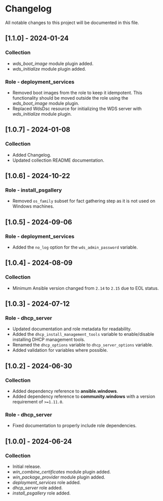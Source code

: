 # Changelog

All notable changes to this project will be documented in this file.

## [1.1.0] - 2024-01-24

### Collection

- *wds_boot_image* module plugin added.
- *wds_initialize* module plugin added.

### Role - deployment_services

- Removed boot images from the role to keep it idempotent. This functionality should be moved outside the role using the *wds_boot_image* module plugin.
- Replaced WdsDsc resource for initializing the WDS server with *wds_initialize* module plugin.

## [1.0.7] - 2024-01-08

### Collection

- Added Changelog.
- Updated collection README documentation.

## [1.0.6] - 2024-10-22

### Role - install_psgallery

- Removed `os_family` subset for fact gathering step as it is not used on Windows machines.

## [1.0.5] - 2024-09-06 

### Role - deployment_services

- Added the `no_log` option for the `wds_admin_password` variable.

## [1.0.4] - 2024-08-09

### Collection

- Minimum Ansible version changed from `2.14` to `2.15` due to EOL status.

## [1.0.3] - 2024-07-12

### Role - dhcp_server

- Updated documentation and role metadata for readability.
- Added the `dhcp_install_management_tools` variable to enable/disable installing DHCP management tools.
- Renamed the `dhcp_options` variable to `dhcp_server_options` variable.
- Added validation for variables where possible.

## [1.0.2] - 2024-06-30

### Collection

- Added dependency reference to **ansible.windows**.
- Added dependency reference to **community.windows** with a version requirement of `>=1.11.0`.

### Role - dhcp_server

- Fixed documentation to properly include role dependencies.

## [1.0.0] - 2024-06-24

### Collection

- Initial release.
- *win_combine_certificates* module plugin added.
- *win_package_provider* module plugin added.
- *deployment_services* role added.
- *dhcp_server* role added.
- *install_psgallery* role added.
